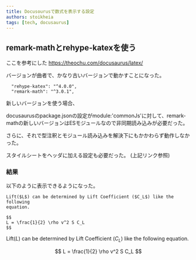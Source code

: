```yaml
---
title: Docusourusで数式を表示する設定
authors: stoikheia
tags: [tech, docusaurus]
---
```


## remark-mathとrehype-katexを使う

ここを参考にした
https://theochu.com/docusaurus/latex/

バージョンが曲者で、かなり古いバージョンで動かすことになった。
```
  "rehype-katex": "^4.0.0",
  "remark-math": "^3.0.1",
```

新しいバージョンを使う場合、

docusaurusのpackage.jsonの設定がmodule:'commonJs'に対して、remark-mathの新しいバージョンはESモジュールなので非同期読み込みが必要だった。

さらに、それで型注釈とモジュール読み込みを解決下にもかかわらず動作しなかった。

スタイルシートをヘッダに加える設定も必要だった。
(上記リンク参照)

### 結果

以下のように表示できるようになった。

```
Lift($L$) can be determined by Lift Coefficient ($C_L$) like the following
equation.

$$
L = \frac{1}{2} \rho v^2 S C_L
$$
```

Lift($L$) can be determined by Lift Coefficient ($C_L$) like the following
equation.

$$
L = \frac{1}{2} \rho v^2 S C_L
$$